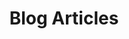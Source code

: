 ---
layout: post
permalink: /articles/
title: &title "Blog Articles"
alt_title: *title
excerpt: &excerpt "Collection of things learned troughout the way"
introduction: *excerpt
pagination: 
  enabled: true
  category: articles
---